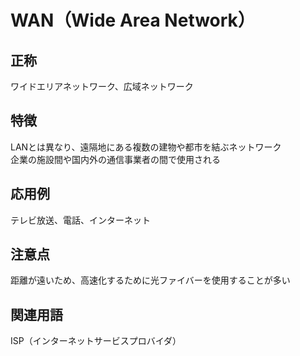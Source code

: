 

# WAN（Wide Area Network）
## 正称
ワイドエリアネットワーク、広域ネットワーク  
## 特徴
LANとは異なり、遠隔地にある複数の建物や都市を結ぶネットワーク  
企業の施設間や国内外の通信事業者の間で使用される  
## 応用例
テレビ放送、電話、インターネット  
## 注意点
距離が遠いため、高速化するために光ファイバーを使用することが多い  
## 関連用語
ISP（インターネットサービスプロバイダ）